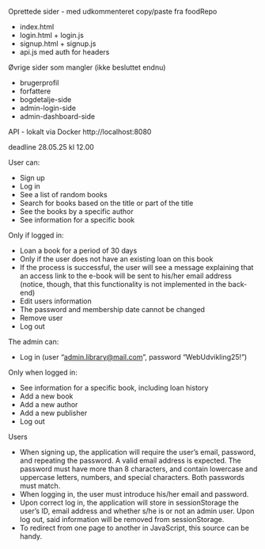 Oprettede sider - med udkommenteret copy/paste fra foodRepo 

- index.html
- login.html + login.js
- signup.html + signup.js 
- api.js med auth for headers

Øvrige sider som mangler (ikke besluttet endnu)

* brugerprofil
* forfattere
* bogdetalje-side
* admin-login-side
* admin-dashboard-side

API - lokalt via Docker 
http://localhost:8080


deadline 28.05.25 kl 12.00 


User can:

* Sign up
* Log in
* See a list of random books
* Search for books based on the title or part of the title
* See the books by a specific author
* See information for a specific book


Only if logged in: 

* Loan a book for a period of 30 days
* Only if the user does not have an existing loan on this book
* If the process is successful, the user will see a message explaining that an access link to the e-book will be sent to his/her email address (notice, though, that this functionality is not implemented in the back-end)
* Edit users information
* The password and membership date cannot be changed
* Remove user
* Log out

The admin can:
* Log in (user “admin.library@mail.com”, password “WebUdvikling25!”)

Only when logged in:
* See information for a specific book, including loan history
* Add a new book
* Add a new author
* Add a new publisher
* Log out


Users

* When signing up, the application will require the user’s email, password, and repeating the password. A valid email address is expected. The password must have more than 8 characters, and contain lowercase and uppercase letters, numbers, and special characters. Both passwords must match.
* When logging in, the user must introduce his/her email and password.
* Upon correct log in, the application will store in sessionStorage the user’s ID, email address and whether s/he is or not an admin user. Upon log out, said information will be removed from sessionStorage.
* To redirect from one page to another in JavaScript, this source can be handy.





